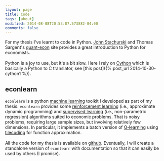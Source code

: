 ```yaml
---
layout: page
title: Code
tags: [about]
modified: 2014-08-08T20:53:07.573882-04:00
comments: false
---
```


For my thesis I've learnt to code in Python. [John Stachurski](http://johnstachurski.net/) and Thomas Sargent's [quant-econ](http://quant-econ.net/) site provides a great introduction to Python for economists. <br> <br> Python is a joy to use, but it's a bit slow. Here I rely on [Cython](http://cython.org/) which is basically a Python to C translator, see [this post]({% post_url 2014-10-30-cython1 %}).

econlearn
---------

``econlearn`` is a python [machine learning](http://en.wikipedia.org/wiki/Machine_learning) toolkit I developed as part of my thesis. `econlearn` provides some [reinforcement learning](http://en.wikipedia.org/wiki/Reinforcement_learning) (i.e., approximate dynamic programming) and [supervised learning](http://en.wikipedia.org/wiki/Supervised_learning) (i.e., non-parametric regression) algorithms suited to economic problems. That is noisy problems, requiring large sample sizes, but involving relatively few dimensions. In particular, it implements a batch version of [Q-learning](http://en.wikipedia.org/wiki/Q-learning) using [tilecoding](http://en.wikipedia.org/wiki/Cerebellar_Model_Articulation_Controller) for function approximation. <br> <br> All the code for my thesis is available on [github](https://github.com/nealbob/regrivermod). Eventually, I will create a standalone version of ``econlearn`` with documentation so that it can easily be used by others (I promise).
